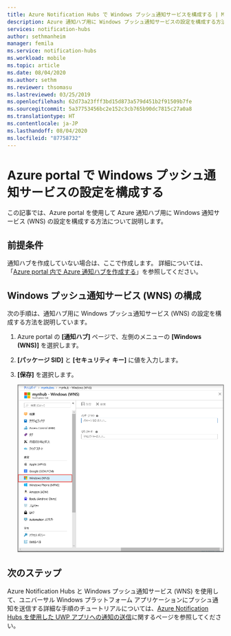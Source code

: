 ```yaml
---
title: Azure Notification Hubs で Windows プッシュ通知サービスを構成する | Microsoft Docs
description: Azure 通知ハブ用に Windows プッシュ通知サービスの設定を構成する方法について説明します。
services: notification-hubs
author: sethmanheim
manager: femila
ms.service: notification-hubs
ms.workload: mobile
ms.topic: article
ms.date: 08/04/2020
ms.author: sethm
ms.reviewer: thsomasu
ms.lastreviewed: 03/25/2019
ms.openlocfilehash: 62d73a23fff3bd15d873a579d451b2f91509b7fe
ms.sourcegitcommit: 5a37753456bc2e152c3cb765b90dc7815c27a0a8
ms.translationtype: HT
ms.contentlocale: ja-JP
ms.lasthandoff: 08/04/2020
ms.locfileid: "87758732"
---
```

# <a name="configure-windows-push-notification-service-settings-in-the-azure-portal"></a>Azure portal で Windows プッシュ通知サービスの設定を構成する

この記事では、Azure portal を使用して Azure 通知ハブ用に Windows 通知サービス (WNS) の設定を構成する方法について説明します。  

## <a name="prerequisites"></a>前提条件

通知ハブを作成していない場合は、ここで作成します。 詳細については、「[Azure portal 内で Azure 通知ハブを作成する](create-notification-hub-portal.md)」を参照してください。

## <a name="configure-windows-push-notification-service-wns"></a>Windows プッシュ通知サービス (WNS) の構成

次の手順は、通知ハブ用に Windows プッシュ通知サービス (WNS) の設定を構成する方法を説明しています。

1. Azure portal の **[通知ハブ]** ページで、左側のメニューの **[Windows (WNS)]** を選択します。
2. **[パッケージ SID]** と **[セキュリティ キー]** に値を入力します。
3. **[保存]** を選択します。

   ![[パッケージ SID] ボックスと [セキュリティ キー] ボックスを示すスクリーンショット](./media/notification-hubs-windows-store-dotnet-get-started/notification-hub-configure-wns.png)

## <a name="next-steps"></a>次のステップ

Azure Notification Hubs と Windows プッシュ通知サービス (WNS) を使用して、ユニバーサル Windows プラットフォーム アプリケーションにプッシュ通知を送信する詳細な手順のチュートリアルについては、[Azure Notification Hubs を使用した UWP アプリへの通知の送信](notification-hubs-windows-store-dotnet-get-started-wns-push-notification.md)に関するページを参照してください。
